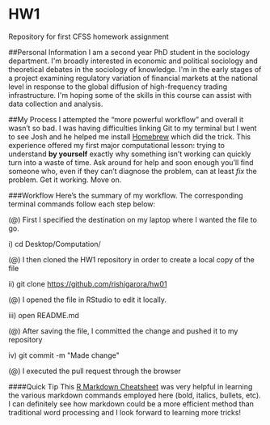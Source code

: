 # HW1
Repository for first CFSS homework assignment

##Personal Information
I am a second year PhD student in the sociology department. I'm broadly interested in economic and political sociology and theoretical debates in the sociology of knowledge. I'm in the early stages of a project examining regulatory variation of financial markets at the national level in response to the global diffusion of high-frequency trading infrastructure. I'm hoping some of the skills in this course can assist with data collection and analysis. 

##My Process
I attempted the “more powerful workflow” and overall it wasn’t so bad. I was having difficulties linking Git to my terminal but I went to see Josh and he helped me install [Homebrew](http://brew.sh/index.html) which did the trick. This experience offered my first major computational lesson: trying to understand **by yourself** exactly why something isn’t working can quickly turn into a waste of time. Ask around for help and soon enough you’ll find someone who, even if they can’t diagnose the problem, can at least *fix* the problem. Get it working. Move on. 

###Workflow 
Here’s the summary of my workflow. The corresponding terminal commands follow each step below: 

(@) First I specified the destination on my laptop where I wanted the file to go.

i) cd Desktop/Computation/

(@) I then cloned the HW1 repository in order to create a local copy of the file

ii) git clone https://github.com/rishigarora/hw01

(@) I opened the file in RStudio to edit it locally.

iii) open README.md

(@) After saving the file, I committed the change and pushed it to my repository  

iv) git commit -m "Made change"

(@) I executed the pull request through the browser

####Quick Tip
This [R Markdown Cheatsheet](https://www.rstudio.com/wp-content/uploads/2016/03/rmarkdown-cheatsheet-2.0.pdf) was very helpful in learning the various markdown commands employed here (bold, italics, bullets, etc). I can definitely see how markdown could be a more efficient method than traditional word processing and I look forward to learning more tricks!

